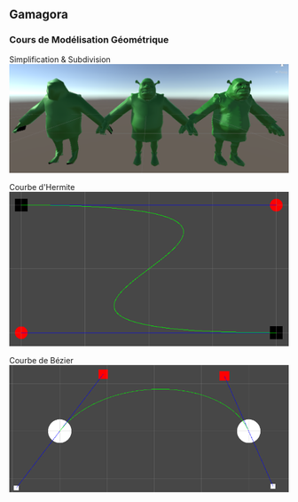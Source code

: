 ## Gamagora
### Cours de Modélisation Géométrique

Simplification & Subdivision<br>
![MeshComplexity](./Images/MeshComplexity.png?raw=true "Mesh Complexity")

Courbe d'Hermite<br>
![Hermite](./Images/Hermite.png?raw=true "Hermite")

Courbe de Bézier<br>
![Bézier](./Images/Bezier.png?raw=true "Bézier")
